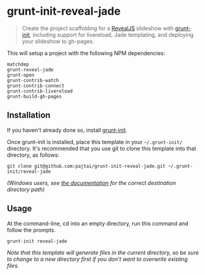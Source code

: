 # grunt-init-reveal-jade

> Create the project scaffolding for a [RevealJS](https://github.com/hakimel/reveal.js) slideshow with [grunt-init](http://gruntjs.com/project-scaffolding),
including support for livereload, Jade templating, and deploying your slideshow to gh-pages.

This will setup a project with the following NPM dependencies:

```
matchdep
grunt-reveal-jade
grunt-open
grunt-contrib-watch
grunt-contrib-connect
grunt-contrib-livereload
grunt-build-gh-pages
```

[grunt-init]: http://gruntjs.com/project-scaffolding

## Installation
If you haven't already done so, install [grunt-init](http://gruntjs.com/project-scaffolding).

Once grunt-init is installed, place this template in your `~/.grunt-init/` directory. It's
recommended that you use git to clone this template into that directory, as follows:

```
git clone git@github.com:pajtai/grunt-init-reveal-jade.git ~/.grunt-init/reveal-jade
```

_(Windows users, see [the documentation][grunt-init] for the correct destination directory
path)_

## Usage

At the command-line, cd into an empty directory, run this command and follow the prompts.

```
grunt-init reveal-jade
```

_Note that this template will generate files in the current directory, so be sure to change
to a new directory first if you don't want to overwrite existing files._
